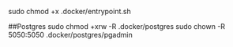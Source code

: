 sudo chmod +x .docker/entrypoint.sh

##Postgres
sudo chmod +xrw -R .docker/postgres
sudo chown -R 5050:5050 .docker/postgres/pgadmin
